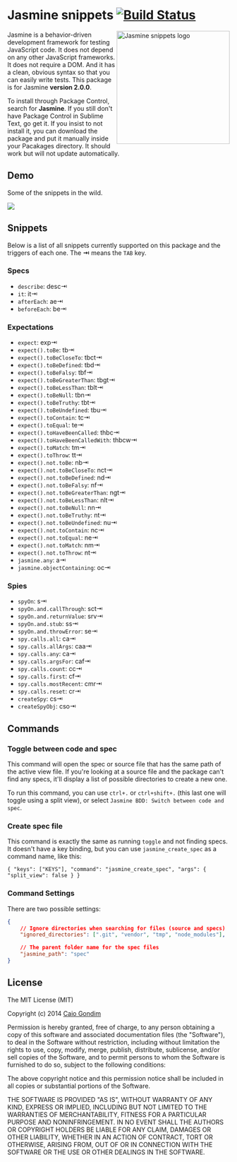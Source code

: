 # Jasmine snippets [![Build Status](https://api.travis-ci.org/caiogondim/jasmine-sublime-snippets.png?branch=master)](https://travis-ci.org/caiogondim/jasmine-sublime-snippets)

<img src="https://raw.github.com/caiogondim/jasmine-sublime-snippets/master/img/logo.png" alt="Jasmine snippets logo" align="right" width="256">

Jasmine is a behavior-driven development framework for testing JavaScript code.
It does not depend on any other JavaScript frameworks. It does not require a
DOM. And it has a clean, obvious syntax so that you can easily write tests. This
package is for Jasmine **version 2.0.0**.

To install through Package Control, search for **Jasmine**. If you
still don't have Package Control in Sublime Text, go get it. If you insist to
not install it, you can download the package and put it manually inside your
Pacakages directory. It should work but will not update automatically.


## Demo

Some of the snippets in the wild.

![](https://raw.github.com/caiogondim/jasmine-sublime-snippets/master/img/demo.gif)


## Snippets

Below is a list of all snippets currently supported on this package and the
triggers of each one. The **⇥** means the `TAB` key.

### Specs
- `describe`: desc⇥
- `it`: it⇥
- `afterEach`: ae⇥
- `beforeEach`: be⇥

### Expectations
- `expect`: exp⇥
- `expect().toBe`: tb⇥
- `expect().toBeCloseTo`: tbct⇥
- `expect().toBeDefined`: tbd⇥
- `expect().toBeFalsy`: tbf⇥
- `expect().toBeGreaterThan`: tbgt⇥
- `expect().toBeLessThan`: tblt⇥
- `expect().toBeNull`: tbn⇥
- `expect().toBeTruthy`: tbt⇥
- `expect().toBeUndefined`: tbu⇥
- `expect().toContain`: tc⇥
- `expect().toEqual`: te⇥
- `expect().toHaveBeenCalled`: thbc⇥
- `expect().toHaveBeenCalledWith`: thbcw⇥
- `expect().toMatch`: tm⇥
- `expect().toThrow`: tt⇥
- `expect().not.toBe`: nb⇥
- `expect().not.toBeCloseTo`: nct⇥
- `expect().not.toBeDefined`: nd⇥
- `expect().not.toBeFalsy`: nf⇥
- `expect().not.toBeGreaterThan`: ngt⇥
- `expect().not.toBeLessThan`: nlt⇥
- `expect().not.toBeNull`: nn⇥
- `expect().not.toBeTruthy`: nt⇥
- `expect().not.toBeUndefined`: nu⇥
- `expect().not.toContain`: nc⇥
- `expect().not.toEqual`: ne⇥
- `expect().not.toMatch`: nm⇥
- `expect().not.toThrow`: nt⇥
- `jasmine.any`: a⇥
- `jasmine.objectContaining`: oc⇥

### Spies
- `spyOn`: s⇥
- `spyOn.and.callThrough`: sct⇥
- `spyOn.and.returnValue`: srv⇥
- `spyOn.and.stub`: ss⇥
- `spyOn.and.throwError`: se⇥
- `spy.calls.all`: ca⇥
- `spy.calls.allArgs`: caa⇥
- `spy.calls.any`: ca⇥
- `spy.calls.argsFor`: caf⇥
- `spy.calls.count`: cc⇥
- `spy.calls.first`: cf⇥
- `spy.calls.mostRecent`: cmr⇥
- `spy.calls.reset`: cr⇥
- `createSpy`: cs⇥
- `createSpyObj`: cso⇥


## Commands

### Toggle between code and spec

This command will open the spec or source file that has the same path of the active view file. If you're looking at a source file and the package can't find any specs, it'll display a list of possible directories to create a new one.

To run this command, you can use `ctrl+.` or `ctrl+shift+.` (this last one will toggle using a split view), or select `Jasmine BDD: Switch between code and spec`.

### Create spec file

This command is exactly the same as running `toggle` and not finding specs. It doesn't have a key binding, but you can use `jasmine_create_spec` as a command name, like this:

`{ "keys": ["KEYS"], "command": "jasmine_create_spec", "args": { "split_view": false } }`


### Command Settings

There are two possible settings:
```json
{
    // Ignore directories when searching for files (source and specs)
    "ignored_directories": [".git", "vendor", "tmp", "node_modules"],

    // The parent folder name for the spec files
    "jasmine_path": "spec"
}
```

## License
The MIT License (MIT)

Copyright (c) 2014 [Caio Gondim](http://caiogondim.com)

Permission is hereby granted, free of charge, to any person obtaining a copy
of this software and associated documentation files (the "Software"), to deal
in the Software without restriction, including without limitation the rights
to use, copy, modify, merge, publish, distribute, sublicense, and/or sell
copies of the Software, and to permit persons to whom the Software is
furnished to do so, subject to the following conditions:

The above copyright notice and this permission notice shall be included in all
copies or substantial portions of the Software.

THE SOFTWARE IS PROVIDED "AS IS", WITHOUT WARRANTY OF ANY KIND, EXPRESS OR
IMPLIED, INCLUDING BUT NOT LIMITED TO THE WARRANTIES OF MERCHANTABILITY,
FITNESS FOR A PARTICULAR PURPOSE AND NONINFRINGEMENT. IN NO EVENT SHALL THE
AUTHORS OR COPYRIGHT HOLDERS BE LIABLE FOR ANY CLAIM, DAMAGES OR OTHER
LIABILITY, WHETHER IN AN ACTION OF CONTRACT, TORT OR OTHERWISE, ARISING FROM,
OUT OF OR IN CONNECTION WITH THE SOFTWARE OR THE USE OR OTHER DEALINGS IN THE
SOFTWARE.
